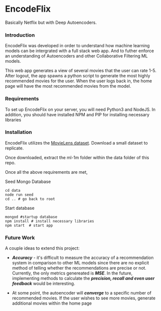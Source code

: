 # EncodeFlix
Basically Netflix but with Deep Autoencoders. 

### Introduction 
EncodeFlix was developed in order to understand how machine learning models can be intergrated with a full stack web app. And to futher enforce an understanding of Autoencoders and other Collaborative Filtering ML models. 

This web app generates a view of several movies that the user can rate 1-5. After logout, the app spawns a python script to generate the most highly recommended  movies for the user. When the user logs back in, the home page will have the most recommended movies from the model. 

### Requirements 
To set up EncodeFlix on your server, you will need Python3 and NodeJS. In addition, you should have installed NPM and PIP for installing necessary libraries 

### Installation 
EncodeFlix utilizes the [MovieLens dataset](https://grouplens.org/datasets/movielens/). Download a small dataset to replicate. 

Once downloaded, extract the ml-1m folder within the data folder of this repo. 

Once all the above requirements are met, 

Seed Mongo Database 
```terminal 
cd data
node run seed
cd .. # go back to root
```

Start database
```terminal
mongod #startup database
npm install # install necessary libraries
npm start  # start app 
```



### Future Work 
A couple ideas to extend this project: 
* ***Accuracy*** - it's difficult to measure the accuracy of a recommendation system in comparison to other ML models since there are no explicit method of telling whether the recommendations are precise or not. Currently, the only metrics genereated is ***MSE***. In the future, implementing methods to calculate the ***precision, recall and even user feedback*** would be interesting. 

* At some point, the autoencoder will ***converge*** to a specific number of recommended movies. If the user wishes to see more movies, generate additional movies within the home page
